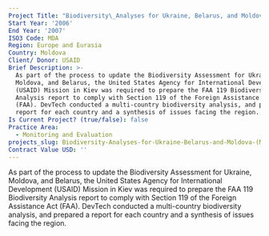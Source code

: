 ```yaml
---
Project Title: "Biodiversity\_Analyses for Ukraine, Belarus, and Moldova (Moldova)"
Start Year: '2006'
End Year: '2007'
ISO3 Code: MDA
Region: Europe and Eurasia
Country: Moldova
Client/ Donor: USAID
Brief Description: >-
  As part of the process to update the Biodiversity Assessment for Ukraine,
  Moldova, and Belarus, the United States Agency for International Development
  (USAID) Mission in Kiev was required to prepare the FAA 119 Biodiversity
  Analysis report to comply with Section 119 of the Foreign Assistance Act
  (FAA). DevTech conducted a multi-country biodiversity analysis, and prepared a
  report for each country and a synthesis of issues facing the region.
Is Current Project? (true/false): false
Practice Area:
  - Monitoring and Evaluation
projects_slug: Biodiversity-Analyses-for-Ukraine-Belarus-and-Moldova-(Moldova)
Contract Value USD: ''
---
```

As part of the process to update the Biodiversity Assessment for Ukraine, Moldova, and Belarus, the United States Agency for International Development (USAID) Mission in Kiev was required to prepare the FAA 119 Biodiversity Analysis report to comply with Section 119 of the Foreign Assistance Act (FAA). DevTech conducted a multi-country biodiversity analysis, and prepared a report for each country and a synthesis of issues facing the region.